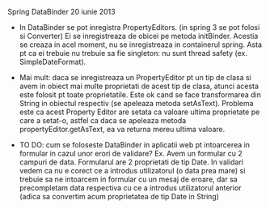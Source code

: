 Spring DataBinder
20 iunie 2013

- In DataBinder se pot inregistra PropertyEditors. (in spring 3 se pot folosi si Converter)
Ei se inregistreaza de obicei pe metoda initBinder. Acestia se creaza in acel moment, nu se inregistreaza in containerul spring. Asta pt ca ei trebuie nu trebuie sa fie singleton: nu sunt thread safety (ex. SimpleDateFormat).

- Mai mult: daca se inregistreaza un PropertyEditor pt un tip de clasa si avem in obiect mai multe proprietati de acest tip de clasa, atunci acesta este folosit pt toate proprietatile. Este ok cand se face transformarea din String in obiectul respectiv (se apeleaza metoda setAsText). Problema este ca acest Property Editor are setata ca valoare ultima proprietate pe care a setat-o, astfel ca daca se apeleaza metoda propertyEditor.getAsText, ea va returna mereu ultima valoare. 

- TO DO: cum se foloseste DataBinder in aplicatii web pt intoarcerea in formular in cazul unor erori de validare?
Ex. Avem un formular cu 2 campuri de data. Formularul are 2 proprietati de tip Date. In validari vedem ca nu e corect ce a introdus utilizatorul (o data prea mare) si trebuie sa ne intoarcem in formular cu un mesaj de eroare, dar sa precompletam data respectiva cu ce a introdus utilizatorul anterior (adica sa convertim acum proprietatea de tip Date in String)
